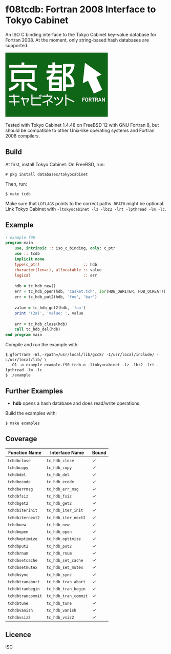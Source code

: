 # f08tcdb: Fortran 2008 Interface to Tokyo Cabinet
An ISO C binding interface to the Tokyo Cabinet key-value database for Fortran
2008. At the moment, only string-based hash databases are supported.

![Tokyo Cabinet](logo.png)

Tested with Tokyo Cabinet 1.4.48 on FreeBSD 12 with GNU Fortran 8, but should be
compatible to other Unix-like operating systems and Fortran 2008 compilers.

## Build
At first, install Tokyo Cabinet. On FreeBSD, run:

```
# pkg install databases/tokyocabinet
```

Then, run:

```
$ make tcdb
```

Make sure that `LDFLAGS` points to the correct paths. `RPATH` might be
optional. Link Tokyo Cabinet with `-ltokyocabinet -lz -lbz2 -lrt -lpthread -lm
-lc`.

## Example

```fortran
! example.f90
program main
    use, intrinsic :: iso_c_binding, only: c_ptr
    use :: tcdb
    implicit none
    type(c_ptr)                   :: hdb
    character(len=:), allocatable :: value
    logical                       :: err

    hdb = tc_hdb_new()
    err = tc_hdb_open(hdb, 'casket.tch', ior(HDB_OWRITER, HDB_OCREAT))
    err = tc_hdb_put2(hdb, 'foo', 'bar')

    value = tc_hdb_get2(hdb, 'foo')
    print '(2a)', 'value: ', value

    err = tc_hdb_close(hdb)
    call tc_hdb_del(hdb)
end program main
```

Compile and run the example with:

```
$ gfortran8 -Wl,-rpath=/usr/local/lib/gcc8/ -I/usr/local/include/ -L/usr/local/lib/ \
  -O1 -o example example.f90 tcdb.o -ltokyocabinet -lz -lbz2 -lrt -lpthread -lm -lc
$ ./example
```

## Further Examples

* **hdb** opens a hash database and does read/write operations.

Build the examples with:

```
$ make examples
```

## Coverage

| Function Name     | Interface Name       | Bound |
|-------------------|----------------------|-------|
| `tchdbclose`      | `tc_hdb_close`       |   ✓   |
| `tchdbcopy`       | `tc_hdb_copy`        |   ✓   |
| `tchdbdel`        | `tc_hdb_del`         |   ✓   |
| `tchdbecode`      | `tc_hdb_ecode`       |   ✓   |
| `tchdberrmsg`     | `tc_hdb_err_msg`     |   ✓   |
| `tchdbfsiz`       | `tc_hdb_fsiz`        |   ✓   |
| `tchdbget2`       | `tc_hdb_get2`        |   ✓   |
| `tchdbiterinit`   | `tc_hdb_iter_init`   |   ✓   |
| `tchdbiternext2`  | `tc_hdb_iter_next2`  |   ✓   |
| `tchdbnew`        | `tc_hdb_new`         |   ✓   |
| `tchdbopen`       | `tc_hdb_open`        |   ✓   |
| `tchdboptimize`   | `tc_hdb_optimize`    |   ✓   |
| `tchdbput2`       | `tc_hdb_put2`        |   ✓   |
| `tchdbrnum`       | `tc_hdb_rnum`        |   ✓   |
| `tchdbsetcache`   | `tc_hdb_set_cache`   |   ✓   |
| `tchdbsetmutex`   | `tc_hdb_set_mutex`   |   ✓   |
| `tchdbsync`       | `tc_hdb_sync`        |   ✓   |
| `tchdbtranabort`  | `tc_hdb_tran_abort`  |   ✓   |
| `tchdbtranbegin`  | `tc_hdb_tran_begin`  |   ✓   |
| `tchdbtrancommit` | `tc_hdb_tran_commit` |   ✓   |
| `tchdbtune`       | `tc_hdb_tune`        |   ✓   |
| `tchdbvanish`     | `tc_hdb_vanish`      |   ✓   |
| `tchdbvsiz2`      | `tc_hdb_vsiz2`       |   ✓   |

## Licence
ISC

